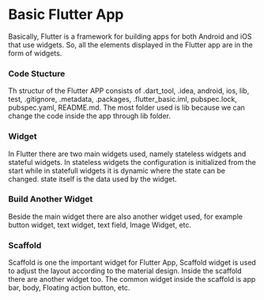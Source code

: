 # Basic Flutter App
Basically, Flutter is a framework for building apps for both Android and iOS that use widgets. So, all the elements displayed in the Flutter app are in the form of widgets.

### Code Stucture
Th structur of the Flutter APP consists of .dart_tool, .idea, android, ios, lib, test, .gitignore, .metadata, .packages, .flutter_basic.iml, pubspec.lock, pubspec.yaml, README.md. The most folder used is lib because we can change the code inside the app through lib folder.

### Widget
In Flutter there are two main widgets used, namely stateless widgets and stateful widgets. In stateless widgets the configuration is initialized from the start while in statefull widgets it is dynamic where the state can be changed. state itself is the data used by the widget.

### Build Another Widget
Beside the main widget there are also another widget used, for example button widget, text widget, text field, Image Widget, etc.

### Scaffold
Scaffold is one the important widget for Flutter App, Scaffold widget is used to adjust the layout according to the material design. Inside the scaffold there are another widget too. The common widget inside the scaffold is app bar, body, Floating action button, etc.

